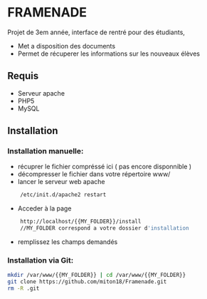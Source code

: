 FRAMENADE
=========

Projet de 3em année, interface de rentré pour des étudiants, 
- Met a disposition des documents
- Permet de récuperer les informations sur les nouveaux élèves


Requis
----

- Serveur apache
- PHP5
- MySQL

Installation
----

### Installation manuelle:
- récuprer le fichier compréssé ici ( pas encore disponnible )
- décompresser le fichier dans votre répertoire www/
- lancer le serveur web apache
```sh
    /etc/init.d/apache2 restart
```
- Acceder à la page 
```sh
    http://localhost/{{MY_FOLDER}}/install 
    //MY_FOLDER correspond a votre dossier d'installation
```
- remplissez les champs demandés
 
### Installation via Git:

```sh
mkdir /var/www/{{MY_FOLDER}} | cd /var/www/{{MY_FOLDER}}
git clone https://github.com/miton18/Framenade.git
rm -R .git
```

